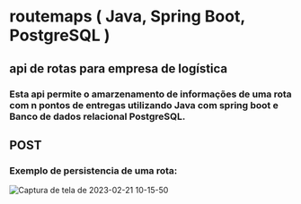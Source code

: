 # routemaps ( Java, Spring Boot, PostgreSQL )
## api de rotas para empresa de logística
### Esta api permite o amarzenamento de informações de uma rota com n pontos de entregas utilizando Java com spring boot e Banco de dados relacional PostgreSQL.

## POST 
### Exemplo de persistencia de uma rota:

![Captura de tela de 2023-02-21 10-15-50](https://user-images.githubusercontent.com/119517231/220355062-6d3d8c1b-140c-4ffc-91b3-d92e675ae32e.png)

